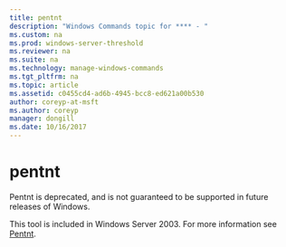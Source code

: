 ```yaml
---
title: pentnt
description: "Windows Commands topic for **** - "
ms.custom: na
ms.prod: windows-server-threshold
ms.reviewer: na
ms.suite: na
ms.technology: manage-windows-commands
ms.tgt_pltfrm: na
ms.topic: article
ms.assetid: c0455cd4-ad6b-4945-bcc8-ed621a00b530
author: coreyp-at-msft
ms.author: coreyp
manager: dongill
ms.date: 10/16/2017
---
```


# pentnt



Pentnt is deprecated, and is not guaranteed to be supported in future releases of Windows.

This tool is included in Windows Server 2003. For more information see [Pentnt](https://technet.microsoft.com/library/cc755868(v=ws.10).aspx).